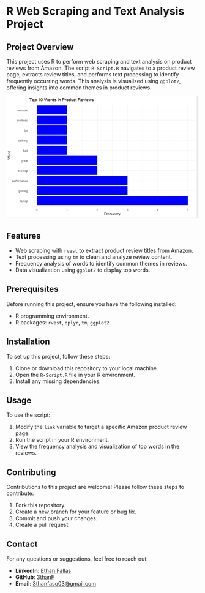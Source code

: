 # R Web Scraping and Text Analysis Project

## Project Overview
This project uses R to perform web scraping and text analysis on product reviews from Amazon. The script `R-Script.R` navigates to a product review page, extracts review titles, and performs text processing to identify frequently occurring words. This analysis is visualized using `ggplot2`, offering insights into common themes in product reviews.

![Text Analysis Visualization](https://github.com/3thanF/Web-Scrape/blob/main/Graph.png)

## Features
- Web scraping with `rvest` to extract product review titles from Amazon.
- Text processing using `tm` to clean and analyze review content.
- Frequency analysis of words to identify common themes in reviews.
- Data visualization using `ggplot2` to display top words.

## Prerequisites
Before running this project, ensure you have the following installed:
- R programming environment.
- R packages: `rvest`, `dplyr`, `tm`, `ggplot2`.

## Installation
To set up this project, follow these steps:
1. Clone or download this repository to your local machine.
2. Open the `R-Script.R` file in your R environment.
3. Install any missing dependencies.

## Usage
To use the script:
1. Modify the `link` variable to target a specific Amazon product review page.
2. Run the script in your R environment.
3. View the frequency analysis and visualization of top words in the reviews.

## Contributing
Contributions to this project are welcome! Please follow these steps to contribute:
1. Fork this repository.
2. Create a new branch for your feature or bug fix.
3. Commit and push your changes.
4. Create a pull request.

## Contact
For any questions or suggestions, feel free to reach out:
- **LinkedIn**: [Ethan Fallas](https://www.linkedin.com/in/ethan-fallas?lipi=urn%3Ali%3Apage%3Ad_flagship3_profile_view_base_contact_details%3Bb%2Bt9UfZAQgatfJfXUUDIyA%3D%3D)
- **GitHub**: [3thanF](https://github.com/3thanF)
- **Email**: [3thanfaso03@gmail.com](mailto:3thanfaso03@gmail.com)
